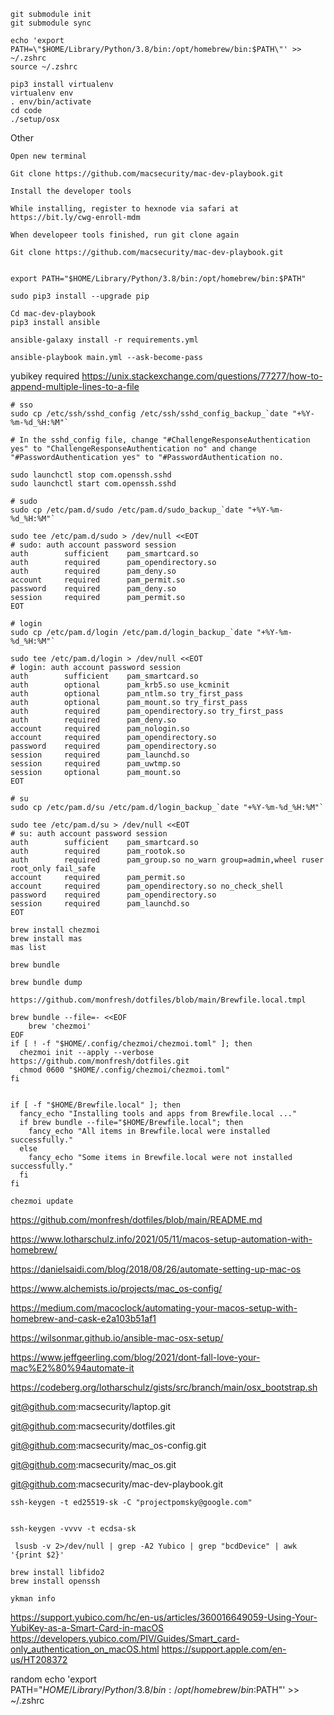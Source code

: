 
```
git submodule init
git submodule sync

echo 'export PATH=\"$HOME/Library/Python/3.8/bin:/opt/homebrew/bin:$PATH\"' >> ~/.zshrc
source ~/.zshrc

pip3 install virtualenv
virtualenv env
. env/bin/activate
cd code
./setup/osx

```


Other

```
Open new terminal

Git clone https://github.com/macsecurity/mac-dev-playbook.git

Install the developer tools

While installing, register to hexnode via safari at https://bit.ly/cwg-enroll-mdm

When developeer tools finished, run git clone again

Git clone https://github.com/macsecurity/mac-dev-playbook.git


export PATH="$HOME/Library/Python/3.8/bin:/opt/homebrew/bin:$PATH"

sudo pip3 install --upgrade pip

Cd mac-dev-playbook
pip3 install ansible

ansible-galaxy install -r requirements.yml

ansible-playbook main.yml --ask-become-pass
```

yubikey required 
https://unix.stackexchange.com/questions/77277/how-to-append-multiple-lines-to-a-file
```
# sso
sudo cp /etc/ssh/sshd_config /etc/ssh/sshd_config_backup_`date "+%Y-%m-%d_%H:%M"`

# In the sshd_config file, change "#ChallengeResponseAuthentication yes" to "ChallengeResponseAuthentication no" and change "#PasswordAuthentication yes" to "#PasswordAuthentication no.

sudo launchctl stop com.openssh.sshd
sudo launchctl start com.openssh.sshd

# sudo
sudo cp /etc/pam.d/sudo /etc/pam.d/sudo_backup_`date "+%Y-%m-%d_%H:%M"`

sudo tee /etc/pam.d/sudo > /dev/null <<EOT
# sudo: auth account password session
auth        sufficient    pam_smartcard.so
auth        required      pam_opendirectory.so
auth        required      pam_deny.so
account     required      pam_permit.so
password    required      pam_deny.so
session     required      pam_permit.so
EOT

# login
sudo cp /etc/pam.d/login /etc/pam.d/login_backup_`date "+%Y-%m-%d_%H:%M"`

sudo tee /etc/pam.d/login > /dev/null <<EOT
# login: auth account password session
auth        sufficient    pam_smartcard.so
auth        optional      pam_krb5.so use_kcminit
auth        optional      pam_ntlm.so try_first_pass
auth        optional      pam_mount.so try_first_pass
auth        required      pam_opendirectory.so try_first_pass
auth        required      pam_deny.so
account     required      pam_nologin.so
account     required      pam_opendirectory.so
password    required      pam_opendirectory.so
session     required      pam_launchd.so
session     required      pam_uwtmp.so
session     optional      pam_mount.so
EOT

# su
sudo cp /etc/pam.d/su /etc/pam.d/login_backup_`date "+%Y-%m-%d_%H:%M"`

sudo tee /etc/pam.d/su > /dev/null <<EOT
# su: auth account password session
auth        sufficient    pam_smartcard.so
auth        required      pam_rootok.so
auth        required      pam_group.so no_warn group=admin,wheel ruser root_only fail_safe
account     required      pam_permit.so
account     required      pam_opendirectory.so no_check_shell
password    required      pam_opendirectory.so
session     required      pam_launchd.so
EOT

```

```
brew install chezmoi
brew install mas
mas list

brew bundle

brew bundle dump

https://github.com/monfresh/dotfiles/blob/main/Brewfile.local.tmpl

brew bundle --file=- <<EOF
    brew 'chezmoi'
EOF
if [ ! -f "$HOME/.config/chezmoi/chezmoi.toml" ]; then
  chezmoi init --apply --verbose https://github.com/monfresh/dotfiles.git
  chmod 0600 "$HOME/.config/chezmoi/chezmoi.toml"
fi


if [ -f "$HOME/Brewfile.local" ]; then
  fancy_echo "Installing tools and apps from Brewfile.local ..."
  if brew bundle --file="$HOME/Brewfile.local"; then
    fancy_echo "All items in Brewfile.local were installed successfully."
  else
    fancy_echo "Some items in Brewfile.local were not installed successfully."
  fi
fi

chezmoi update
```

https://github.com/monfresh/dotfiles/blob/main/README.md

https://www.lotharschulz.info/2021/05/11/macos-setup-automation-with-homebrew/

https://danielsaidi.com/blog/2018/08/26/automate-setting-up-mac-os

https://www.alchemists.io/projects/mac_os-config/

https://medium.com/macoclock/automating-your-macos-setup-with-homebrew-and-cask-e2a103b51af1

https://wilsonmar.github.io/ansible-mac-osx-setup/

https://www.jeffgeerling.com/blog/2021/dont-fall-love-your-mac%E2%80%94automate-it

https://codeberg.org/lotharschulz/gists/src/branch/main/osx_bootstrap.sh




git@github.com:macsecurity/laptop.git

git@github.com:macsecurity/dotfiles.git

git@github.com:macsecurity/mac_os-config.git

git@github.com:macsecurity/mac_os.git

git@github.com:macsecurity/mac-dev-playbook.git


```
ssh-keygen -t ed25519-sk -C "projectpomsky@google.com"


ssh-keygen -vvvv -t ecdsa-sk

 lsusb -v 2>/dev/null | grep -A2 Yubico | grep "bcdDevice" | awk '{print $2}'

brew install libfido2
brew install openssh

ykman info
```

https://support.yubico.com/hc/en-us/articles/360016649059-Using-Your-YubiKey-as-a-Smart-Card-in-macOS
https://developers.yubico.com/PIV/Guides/Smart_card-only_authentication_on_macOS.html
https://support.apple.com/en-us/HT208372

random
echo 'export PATH=\"$HOME/Library/Python/3.8/bin:/opt/homebrew/bin:$PATH\"' >> ~/.zshrc
